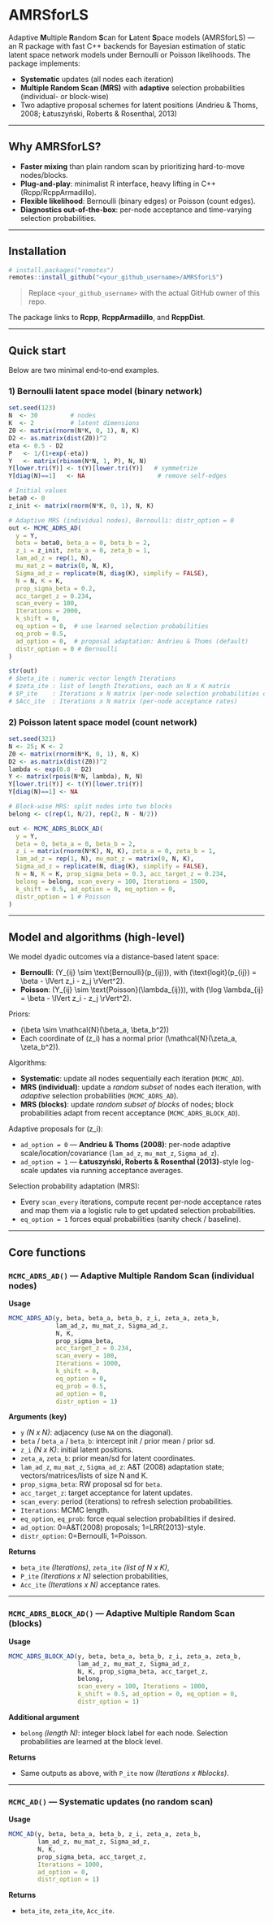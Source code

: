 # AMRSforLS

Adaptive **M**ultiple **R**andom **S**can for **L**atent **S**pace models (AMRSforLS) — an R package with fast C++ backends for Bayesian estimation of static latent space network models under Bernoulli or Poisson likelihoods. The package implements:

- **Systematic** updates (all nodes each iteration)
- **Multiple Random Scan (MRS)** with **adaptive** selection probabilities (individual- or block-wise)
- Two adaptive proposal schemes for latent positions (Andrieu & Thoms, 2008; Łatuszyński, Roberts & Rosenthal, 2013)

---

## Why AMRSforLS?
- **Faster mixing** than plain random scan by prioritizing hard-to-move nodes/blocks.
- **Plug-and-play**: minimalist R interface, heavy lifting in C++ (Rcpp/RcppArmadillo).
- **Flexible likelihood**: Bernoulli (binary edges) or Poisson (count edges).
- **Diagnostics out-of-the-box**: per-node acceptance and time-varying selection probabilities.

---

## Installation

```r
# install.packages("remotes")
remotes::install_github("<your_github_username>/AMRSforLS")
```

> Replace `<your_github_username>` with the actual GitHub owner of this repo.

The package links to **Rcpp**, **RcppArmadillo**, and **RcppDist**.

---

## Quick start

Below are two minimal end‑to‑end examples.

### 1) Bernoulli latent space model (binary network)

```r
set.seed(123)
N  <- 30         # nodes
K  <- 2          # latent dimensions
Z0 <- matrix(rnorm(N*K, 0, 1), N, K)
D2 <- as.matrix(dist(Z0))^2
eta <- 0.5 - D2
P   <- 1/(1+exp(-eta))
Y   <- matrix(rbinom(N*N, 1, P), N, N)
Y[lower.tri(Y)] <- t(Y)[lower.tri(Y)]   # symmetrize
Y[diag(N)==1]   <- NA                    # remove self-edges

# Initial values
beta0 <- 0
z_init <- matrix(rnorm(N*K, 0, 1), N, K)

# Adaptive MRS (individual nodes), Bernoulli: distr_option = 0
out <- MCMC_ADRS_AD(
  y = Y,
  beta = beta0, beta_a = 0, beta_b = 2,
  z_i = z_init, zeta_a = 0, zeta_b = 1,
  lam_ad_z = rep(1, N),
  mu_mat_z = matrix(0, N, K),
  Sigma_ad_z = replicate(N, diag(K), simplify = FALSE),
  N = N, K = K,
  prop_sigma_beta = 0.2,
  acc_target_z = 0.234,
  scan_every = 100,
  Iterations = 2000,
  k_shift = 0,
  eq_option = 0,  # use learned selection probabilities
  eq_prob = 0.5,
  ad_option = 0,  # proposal adaptation: Andrieu & Thoms (default)
  distr_option = 0 # Bernoulli
)

str(out)
# $beta_ite : numeric vector length Iterations
# $zeta_ite : list of length Iterations, each an N x K matrix
# $P_ite    : Iterations x N matrix (per-node selection probabilities over time)
# $Acc_ite  : Iterations x N matrix (per-node acceptance rates)
```

### 2) Poisson latent space model (count network)

```r
set.seed(321)
N <- 25; K <- 2
Z0 <- matrix(rnorm(N*K, 0, 1), N, K)
D2 <- as.matrix(dist(Z0))^2
lambda <- exp(0.8 - D2)
Y <- matrix(rpois(N*N, lambda), N, N)
Y[lower.tri(Y)] <- t(Y)[lower.tri(Y)]
Y[diag(N)==1] <- NA

# Block-wise MRS: split nodes into two blocks
belong <- c(rep(1, N/2), rep(2, N - N/2))

out <- MCMC_ADRS_BLOCK_AD(
  y = Y,
  beta = 0, beta_a = 0, beta_b = 2,
  z_i = matrix(rnorm(N*K), N, K), zeta_a = 0, zeta_b = 1,
  lam_ad_z = rep(1, N), mu_mat_z = matrix(0, N, K),
  Sigma_ad_z = replicate(N, diag(K), simplify = FALSE),
  N = N, K = K, prop_sigma_beta = 0.3, acc_target_z = 0.234,
  belong = belong, scan_every = 100, Iterations = 1500,
  k_shift = 0.5, ad_option = 0, eq_option = 0,
  distr_option = 1 # Poisson
)
```

---

## Model and algorithms (high-level)
We model dyadic outcomes via a distance-based latent space:

- **Bernoulli**:  \(Y_{ij} \sim \text{Bernoulli}(p_{ij})\), with \(\text{logit}(p_{ij}) = \beta - \lVert z_i - z_j \rVert^2\).
- **Poisson**:   \(Y_{ij} \sim \text{Poisson}(\lambda_{ij})\), with \(\log \lambda_{ij} = \beta - \lVert z_i - z_j \rVert^2\).

Priors:
- \(\beta \sim \mathcal{N}(\beta_a, \beta_b^2)\)
- Each coordinate of \(z_i\) has a normal prior \(\mathcal{N}(\zeta_a, \zeta_b^2)\).

Algorithms:
- **Systematic**: update all nodes sequentially each iteration (`MCMC_AD`).
- **MRS (individual)**: update a *random subset* of nodes each iteration, with *adaptive* selection probabilities (`MCMC_ADRS_AD`).
- **MRS (blocks)**: update *random subset of blocks* of nodes; block probabilities adapt from recent acceptance (`MCMC_ADRS_BLOCK_AD`).

Adaptive proposals for \(z_i\):
- `ad_option = 0` — **Andrieu & Thoms (2008)**: per-node adaptive scale/location/covariance (`lam_ad_z`, `mu_mat_z`, `Sigma_ad_z`).
- `ad_option = 1` — **Łatuszyński, Roberts & Rosenthal (2013)**-style log-scale updates via running acceptance averages.

Selection probability adaptation (MRS):
- Every `scan_every` iterations, compute recent per-node acceptance rates and map them via a logistic rule to get updated selection probabilities.
- `eq_option = 1` forces equal probabilities (sanity check / baseline).

---

## Core functions

### `MCMC_ADRS_AD()` — Adaptive Multiple Random Scan (individual nodes)
**Usage**
```r
MCMC_ADRS_AD(y, beta, beta_a, beta_b, z_i, zeta_a, zeta_b,
             lam_ad_z, mu_mat_z, Sigma_ad_z,
             N, K,
             prop_sigma_beta,
             acc_target_z = 0.234,
             scan_every = 100,
             Iterations = 1000,
             k_shift = 0,
             eq_option = 0,
             eq_prob = 0.5,
             ad_option = 0,
             distr_option = 1)
```
**Arguments (key)**
- `y` *(N x N)*: adjacency (use `NA` on the diagonal).
- `beta` / `beta_a` / `beta_b`: intercept init / prior mean / prior sd.
- `z_i` *(N x K)*: initial latent positions.
- `zeta_a`, `zeta_b`: prior mean/sd for latent coordinates.
- `lam_ad_z`, `mu_mat_z`, `Sigma_ad_z`: A&T (2008) adaptation state; vectors/matrices/lists of size N and K.
- `prop_sigma_beta`: RW proposal sd for `beta`.
- `acc_target_z`: target acceptance for latent updates.
- `scan_every`: period (iterations) to refresh selection probabilities.
- `Iterations`: MCMC length.
- `eq_option`, `eq_prob`: force equal selection probabilities if desired.
- `ad_option`: 0=A&T(2008) proposals; 1=LRR(2013)-style.
- `distr_option`: 0=Bernoulli, 1=Poisson.

**Returns**
- `beta_ite` *(Iterations)*, `zeta_ite` *(list of N x K)*,
- `P_ite` *(Iterations x N)* selection probabilities,
- `Acc_ite` *(Iterations x N)* acceptance rates.

---

### `MCMC_ADRS_BLOCK_AD()` — Adaptive Multiple Random Scan (blocks)
**Usage**
```r
MCMC_ADRS_BLOCK_AD(y, beta, beta_a, beta_b, z_i, zeta_a, zeta_b,
                   lam_ad_z, mu_mat_z, Sigma_ad_z,
                   N, K, prop_sigma_beta, acc_target_z,
                   belong,
                   scan_every = 100, Iterations = 1000,
                   k_shift = 0.5, ad_option = 0, eq_option = 0,
                   distr_option = 1)
```
**Additional argument**
- `belong` *(length N)*: integer block label for each node. Selection probabilities are learned at the block level.

**Returns**
- Same outputs as above, with `P_ite` now *(Iterations x #blocks)*.

---

### `MCMC_AD()` — Systematic updates (no random scan)
**Usage**
```r
MCMC_AD(y, beta, beta_a, beta_b, z_i, zeta_a, zeta_b,
        lam_ad_z, mu_mat_z, Sigma_ad_z,
        N, K,
        prop_sigma_beta, acc_target_z,
        Iterations = 1000,
        ad_option = 0,
        distr_option = 1)
```
**Returns**
- `beta_ite`, `zeta_ite`, `Acc_ite`.
